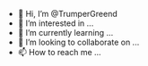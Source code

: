 - 👋 Hi, I’m @TrumperGreend
- 👀 I’m interested in ...
- 🌱 I’m currently learning ...
- 💞️ I’m looking to collaborate on ...
- 📫 How to reach me ...

<!---
TrumperGreend/TrumperGreend is a ✨ special ✨ repository because its `README.md` (this file) appears on your GitHub profile.
You can click the Preview link to take a look at your changes.
--->
